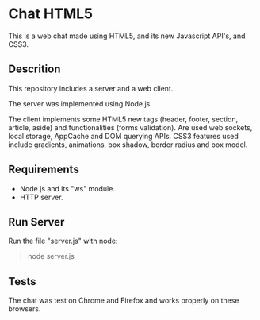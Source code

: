 # Chat HTML5

This is a web chat made using HTML5, and its new Javascript API's, and CSS3.

## Descrition
This repository includes a server and a web client.

The server was implemented using Node.js.

The client implements some HTML5 new tags (header, footer, section, article, aside) and functionalities (forms validation).
Are used web sockets, local storage, AppCache and DOM querying APIs.
CSS3 features used include gradients, animations, box shadow, border radius and box model.

## Requirements
* Node.js and its "ws" module.
* HTTP server.

## Run Server
Run the file "server.js" with node:

> node server.js

## Tests
The chat was test on Chrome and Firefox and works properly on these browsers.
